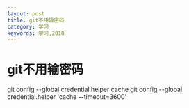 ```yaml
---
layout: post
title: git不用输密码
category: 学习
keywords: 学习,2018
---
```


# git不用输密码

git config --global credential.helper cache
git config --global credential.helper 'cache --timeout=3600'

